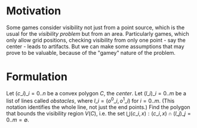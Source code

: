 # Motivation

Some games consider visibility not just from a point source, which is the usual for the _visibility problem_ but from an area. Particularly games, which only allow grid positions, checking visibility from only one point - say the center - leads to artifacts.  But we can make some assumptions that may prove to be valuable, because of the "gamey" nature of the problem.

# Formulation

Let $({c\_i})\_{i=0..n}$ be a convex polygon $C$, the _center_. Let $({l\_i})\_{i=0..m}$ be a list of lines called _obstacles_, where $l\_i=(o^0\_i, o^1\_i)$ for $i=0..m$. (This notation identifies the whole line, not just the end points.) Find the polygon that bounds the visibility region $V(C)$, i.e. the set $\bigcup{(c\_i, x):(c\_i,x)\cap({l\_j})\_{j=0..m}=\emptyset}$.

